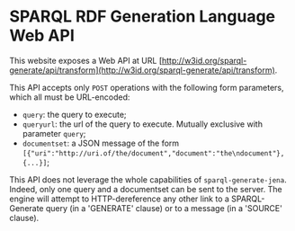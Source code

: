 # SPARQL RDF Generation Language Web API

This website exposes a Web API at URL [http://w3id.org/sparql-generate/api/transform](http://w3id.org/sparql-generate/api/transform).

This API accepts only `POST` operations with the following form parameters, which all must be URL-encoded:

 - `query`: the query to execute;
 - `queryurl`: the url of the query to execute. Mutually exclusive with parameter `query`;
 - `documentset`: a JSON message of the form `[{"uri":"http://uri.of/the/document","document":"the\ndocument"},{...}]`;
    
This API does not leverage the whole capabilities of `sparql-generate-jena`. Indeed, only one query and a documentset can be sent to the server. The engine will attempt to HTTP-dereference any other link to a SPARQL-Generate query (in a 'GENERATE' clause) or to a message (in a 'SOURCE' clause).
